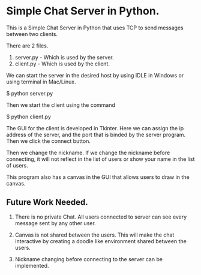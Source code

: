 # Simple Chat Server in Python. #

This is a Simple Chat Server in Python that uses TCP to send messages between two clients.

There are 2 files. 

1. server.py - Which is used by the server.
2. client.py - Which is used by the client.

We can start the server in the desired host by using IDLE in Windows or using terminal in Mac/Linux.

$ python server.py

Then we start the client using the command 

$ python client.py

The GUI for the client is developed in Tkinter. Here we can assign the ip address of the server, and the port that is binded by the server program. Then we click the connect button.

Then we change the nickname. If we change the nickname before connecting, it will not reflect in the list of users or show your name in the list of users.

This program also has a canvas in the GUI that allows users to draw in the canvas.

## Future Work Needed. ## 

1. There is no private Chat. All users connected to server can see every message sent by any other user.

2. Canvas is not shared between the users. This will make the chat interactive by creating a doodle like environment shared between the users.

3. Nickname changing before connecting to the server can be implemented.